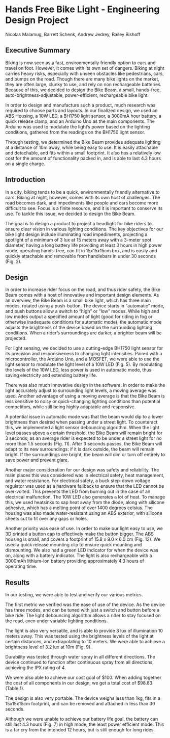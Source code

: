 # Hands Free Bike Light - Engineering Design Project
Nicolas Malamug, Barrett Schenk, Andrew Jedrey, Bailey Bishoff
## Executive Summary

Biking is now seen as a fast, environmentally friendly option to cars and travel on foot. However, it comes with its own set of dangers. Biking at night carries heavy risks, especially with unseen obstacles like pedestrians, cars, and bumps on the road. Though there are many bike lights on the market, they are often large, clunky to use, and rely on non rechargeable batteries. Because of this, we decided to design the Bike Beam, a small, hands-free, auto-brightness-adjustable, power-efficient, rechargeable bike light. 

In order to design and manufacture such a product, much research was required to choose parts and layouts. In our finalized design, we used an ABS Housing, a 10W LED, a BH1750 light sensor, a 3000mA hour battery, a quick release clamp, and an Arduino Uno as the main components. The Arduino was used to modulate the light’s power based on the lighting conditions, gathered from the readings on the BH1750 light sensor. 

Through testing, we determined the Bike Beam provides adequate lighting at a distance of 10m away, while being easy to use. It is easily attachable and detachable, and fits within a small footprint. It also has a relatively low cost for the amount of functionality packed in, and is able to last 4.3 hours on a single charge. 

## Introduction

In a city, biking tends to be a quick, environmentally friendly alternative to cars. Biking at night, however, comes with its own host of challenges. The road becomes dark, and impediments like people and cars become more difficult to see. Focus is a finite resource, and it is important to conserve its use. To tackle this issue, we decided to design the Bike Beam. 

The goal is to design a product to project a headlight for bike riders to ensure clear vision in various lighting conditions. The key objectives for our bike light design include illuminating road impediments, projecting a spotlight of a minimum of 3 lux at 15 meters away with a 3-meter spot diameter, having a long battery life providing at least 3 hours in high power mode, operating hands-free, can fit in 15x15x15cm box, and is easily and quickly attachable and removable from handlebars in under 30 seconds (Fig. 2).

## Design

In order to increase rider focus on the road, and thus rider safety, the Bike Beam comes with a host of innovative and important design elements.
As an overview, the Bike Beam is a small bike light, which has three main modes, rotated using a push-button. The device starts in “automatic” mode, and push buttons allow a switch to “high” or “low” modes. While high and low modes output a specified amount of light (good for riding in fog or otherwise inadequate conditions for automatic mode), the automatic mode adjusts the brightness of the device based on the surrounding lighting conditions. When a rider’s surroundings are darker, a brighter beam will be projected.

For light sensing, we decided to use a cutting-edge BH1750 light sensor for its precision and responsiveness to changing light intensities. Paired with a microcontroller, the Arduino Uno, and a MOSFET, we were able to use the light sensor to modulate the light level of a 10W LED (Fig. 5). By modulating the levels of the 10W LED, less power is used in automatic mode, thus saving electricity and extending battery life. 

There was also much innovative design in the software. In order to make the light accurately adjust to surrounding light levels, a moving average was used. Another advantage of using a moving average is that the Bike Beam is less sensitive to noisy or quick-changing lighting conditions than potential competitors, while still being highly adaptable and responsive. 

A potential issue in automatic mode was that the beam would dip to a lower brightness than desired when passing under a street light. To counteract this, we implemented a light sensor debouncing algorithm. When the light level passes above a certain threshold, the Bike Beam will remain bright for 3 seconds, as an average rider is expected to be under a street light for no more than 1.5 seconds (Fig. 11). After 3 seconds passes, the Bike Beam will adapt to its new surroundings: if it is dark outside, the beam will remain bright. If the surroundings are bright, the beam will dim or turn off entirely to save power and prevent glare. 

Another major consideration for our design was safety and reliability. The main places this was considered was in electrical safety, heat management, and water resistance. For electrical safety, a buck step-down voltage regulator was used as a hardware fallback to ensure that the LED cannot be over-volted. This prevents the LED from burning out in the case of an electrical malfunction. The 10W LED also generates a lot of heat. To manage this, we used heatsinks to sap heat away from the diode, along with silicone adhesive, which has a melting point of over 1400 degrees celsius. The housing was also made water-resistant using an ABS exterior, with silicone sheets cut to fit over any gaps or holes. 

Another priority was ease of use. In order to make our light easy to use, we 3D printed a button cap to effectively make the button bigger. The ABS housing is small, and covers a footprint of 15.8 x 9.0 x 6.0 cm (Fig. 12). We used a quick release mounting clip to ensure quick mounting and dismounting. We also had a green LED indicator for when the device was on, along with a battery indicator. The light is also rechargeable with a 3000mAh lithium-ion battery providing approximately 4.3  hours of operating time. 

## Results

In our testing, we were able to test and verify our various metrics. 

The first metric we verified was the ease of use of the device. As the device has three modes, and can be tuned with just a switch and button before a bike ride. The light debouncing algorithm allows a rider to stay focused on the road, even under variable lighting conditions. 

The light is also very versatile, and is able to provide 3 lux of illumination 10 meters away. This was tested using the brightness levels of the light at certain distances, and extrapolating to 10 meters. We were able to achieve a brightness level of 3.2 lux at 10m (Fig. 9). 

Durability was tested through water spray in all different directions. The device continued to function after continuous spray from all directions, achieving the IPX rating of 4. 

We were also able to achieve our cost goal of $100. When adding together the cost of all components in our design, we get a total cost of $98.83 (Table 1).

The design is also very portable. The device weighs less than 1kg, fits in a 15x15x15cm footprint, and can be removed and attached in less than 30 seconds.  

Although we were unable to achieve our battery life goal, the battery can still last 4.3 hours (Fig. 7) in high mode, the least power efficient mode. This is a far cry from the intended 12 hours, but is still enough for long rides. 

